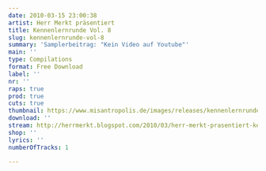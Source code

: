 ```yaml
---
date: 2010-03-15 23:00:38
artist: Herr Merkt präsentiert
title: Kennenlernrunde Vol. 8
slug: kennenlernrunde-vol-8
summary: 'Samplerbeitrag: "Kein Video auf Youtube"'
main: ''
type: Compilations
format: Free Download
label: ''
nr: ''
raps: true
prod: true
cuts: true
thumbnail: https://www.misantropolis.de/images/releases/kennenlernrunde_vol8.jpg
download: ''
stream: http://herrmerkt.blogspot.com/2010/03/herr-merkt-prasentiert-kennenlernrunde.html
shop: ''
lyrics: ''
numberOfTracks: 1

---
```



